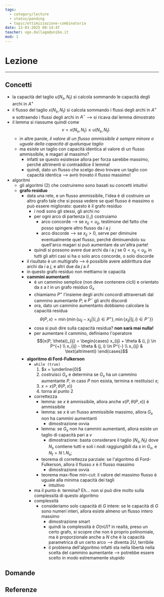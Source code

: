 ```yaml
---
tags:
  - category/lecture
  - status/pending
  - topic/ottimizzazione-combinatoria
date: 12-03-2025 09:14:47
teacher: ugo.dallago@unibo.it
mod: 1
---
```

# Lezione
---
## Concetti
- la capacità del taglio $u(N_{s}, N_{t})$ si calcola sommando le capacità degli archi in $A^{+}$
- il flusso del taglio $x(N_{s}, N_{t})$ si calcola sommando i flussi degli archi in $A^{+}$ e sottraendo i flussi degli archi in $A^{-}$ --> si ricava dal lemma dimostrato
- il lemma si riassume quindi come $$v = x(N_{s}, N_{t}) \leq u(N_{s}, N_{t})$$
	- in altre parole, _il valore di un flusso ammissibile è sempre minore o uguale della capacità di qualunque taglio_
	- ma esiste un taglio con capacità identica al valore di un flusso ammissibile, e magari al massimo?
		- infatti se questo esistesse allora per forza sarebbe massimo, perché altrimenti si contraddice il lemma!
		- quindi, dato un flusso che scelgo devo trovare un taglio con capacità identica --> avrò trovato il flusso massimo!
- algoritmi
	- gli algoritmi (2) che costruiremo sono basati su concetti intuitivi
	- **grafo residuo**
		- data una rete, e un flusso ammissibile, l'idea è di costruire un altro grafo tale che si possa vedere se quel flusso è massimo o può essere migliorato: questo è il grafo residuo
			- i nodi sono gli stessi, gli archi no
			- per ogni arco di partenza $(i, j)$ costruiamo
				- arco concorde --> se $x_{ij} < u_{ij}$, testimone del fatto che posso spingere altro flusso da $i$ a $j$
				- arco discorde --> se $x_{ij} > 0$, serve per diminuire eventualmente quel flusso, perché diminuendolo su quell'arco magari si può aumentare da un'altra parte!
			- quindi si possono avere due archi da $i$ a $j$ se $0 < x_{ij} < u_{ij}$, in tutti gli altri casi si ha o solo arco concorde, o solo discorde
		- il risultato è un multigrafo --> è possibile avere addirittura due archi da $i$ a $j$, e altri due da $j$ a $i$!
		- in questo grafo residuo non mettiamo le capacità
		- **cammini aumentanti**
			- è un cammino semplice (non deve contenere cicli) e orientato da $s$ a $t$ in un grafo residuo $G_{x}$
			- chiamiamo $P^{+}$ l'insieme degli archi concordi attraversati dal cammino aumentante $P$; e $P^{-}$ gli archi discordi
			- ora, dato un cammino aumentanto dobbiamo calcolare la capacità residua $$\theta(P, x) = \min\{\min\{u_{ij} - x_{ij} | (i, j) \in P^{+}\}, \min\{x_{ij} | (j, i) \in P^{-}\}\}$$
			- cosa si può dire sulla capacità residua? **non sarà mai nulla!**
			- per aumentare il cammino, definiamo l'operatore $$(x(P, \theta))_{ij} = \begin{cases} x_{ij} + \theta & (i, j) \in P^{+} \\ x_{ij} - \theta & (j, i) \in P^{-} \\ x_{ij} & \text{altrimenti} \end{cases}$$
		- **algoritmo di Ford-Fulkerson**
			- `while (true)`
				1. $x = \underline{0}$
				2. costruisci $G_{x}$ e determina se $G_{x}$ ha un cammino aumentante $P$, in caso $P$ non esista, termina e restituisci $x$;
				3. $x = x(P, \theta(P, x))$
				4. torna al punto 2
			- correttezza
				- lemma: se $x$ è ammissibile, allora anche $x(P, \theta(P, x))$ è ammissibile
				- lemma: se $x$ è un flusso ammissibile massimo, allora $G_{x}$ non ha cammini aumentanti
					- dimostrazione ovvia
				- lemma: se $G_{x}$ non ha cammini aumentanti, allora esiste un taglio di capacità pari a $v$
					- dimostrazione: basta considerare il taglio $(N_{s}, N_{t})$ dove $N_{s}$ contiene tutti e soli i nodi raggiungibili da $s$ in $G_{x}$, e $N_{t} = N \setminus N_{s}$;
				- teorema di correttezza parziale: se l'algoritmo di Ford-Fulkerson, allora il flusso $x$ è il flusso massimo
					- dimostrazione ovvia
				- teorema max-flow min-cut: il valore del massimo flusso è uguale alla minima capacità dei tagli
					- intuitivo
			- ma il punto è: termina? Eh... non si può dire molto sulla complessità di questo algoritmo
			- complessità
				- consideriamo solo capacità di $G$ intere: se le capacità di $G$ sono numeri interi, allora esiste almeno un flusso intero massimo
					- dimostrazione smart
					- quindi la complessità è $O(nU)$? in realtà, preso un certo grafo, si scopre che non è proprio polinomiale, ma è proporzionale anche a $N$ che è la capacità parametrica di un certo arco --> diventa $2U$, terribile
					- il problema dell'algoritmo infatti sta nella libertà nella scelta del cammino aumentante --> potrebbe essere scelto in modo estremamente stupido

## Domande

## Referenze
